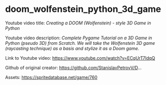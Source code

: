 # doom_wolfenstein_python_3d_game

Youtube video title: 
_Creating a DOOM (Wolfenstein) - style 3D Game in Python_


Youtube video description:
_Complete Pygame Tutorial on a 3D Game in Python (pseudo 3D) from Scratch. We will take the Wolfenstein 3D game (raycasting technique) as a basis and stylize it as a Doom game._

Link to Youtube video: 
https://www.youtube.com/watch?v=ECqUrT7IdqQ

Github of original creator:
https://github.com/StanislavPetrovV/D...

Assets:
https://spritedatabase.net/game/760
